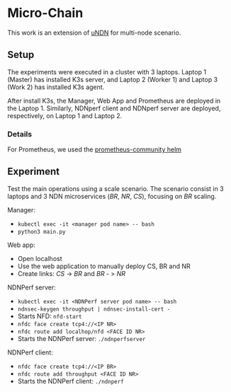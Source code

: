 ﻿# Micro-Chain

This work is an extension of [uNDN](https://github.com/Nayald/NDN-microservices) for multi-node scenario.

## Setup

The experiments were executed in a cluster with 3 laptops. Laptop 1 (Master) has installed K3s server, and Laptop 2 (Worker 1) and Laptop 3 (Work 2) has installed K3s agent.

After install K3s, the Manager, Web App and Prometheus are deployed in the Laptop 1. Similarly, NDNperf client and NDNperf server are deployed, respectively, on Laptop 1 and Laptop 2.

### Details

For Prometheus, we used the [prometheus-community helm](https://github.com/prometheus-community/helm-charts) 

## Experiment 

Test the main operations using a scale scenario. The scenario consist in 3 laptops and 3 NDN microservices (*BR*, *NR*, *CS*), focusing on *BR* scaling.

Manager:

- ```kubectl exec -it <manager pod name> -- bash```
- ```python3 main.py```

Web app:

- Open localhost
- Use the web application to manually deploy CS, BR and NR
- Create links: *CS* -> *BR* and *BR* - > *NR*

NDNPerf server:

- ```kubectl exec -it <NDNPerf server pod name> -- bash```
- ```ndnsec-keygen throughput | ndnsec-install-cert -```
- Starts NFD: ```nfd-start```
- ```nfdc face create tcp4://<IP NR>```
- ```nfdc route add localhop/nfd <FACE ID NR>```
- Starts the NDNPerf server: ```./ndnperfserver```

NDNPerf client:

- ```nfdc face create tcp4://<IP BR>```
- ```nfdc route add throughput <FACE ID NR>```
- Starts the NDNPerf client: ```./ndnperf``` 
